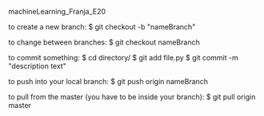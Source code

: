 machineLearning_Franja_E20

to create a new branch:
$ git checkout -b "nameBranch"
 
to change between branches:
$ git checkout nameBranch

to commit something:
$ cd directory/
$ git add file.py
$ git commit -m "description text"

to push into your local branch:
$ git push origin nameBranch

to pull from the master (you have to be inside your branch):
$ git pull origin master

